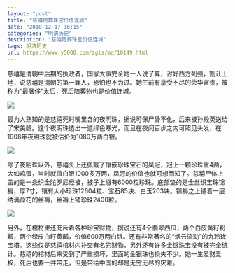 ```yaml
---
layout: "post"
title: "慈禧陪葬珠宝价值连城"
date: "2018-12-17 16:15"
categories: "明清历史"
description: "慈禧陪葬珠宝价值连城"
tags: 明清历史
url: https://www.y5000.com/zgls/mq/10149.html
---
```






慈禧是清朝中后期的执政者，国家大事完全她一人说了算，讨好西方列强，割让土地，说慈禧是清朝的第一罪人，恐怕也不为过。她生前有享受不尽的荣华富贵，被称为“最奢侈”太后，死后陪葬物也是价值连城。

![](https://img.y5000.com/uploads/allimg/170111/8-1F111140340608.jpg)

最为人熟知的是慈禧死时嘴里含的夜明珠，据说可保尸骨不化，后来被孙殿英送给了宋美龄。这个夜明珠透出一道绿色寒光，而且在夜间百步之内可照见头发，在1908年夜明珠就被估价为1080万两白银。

![](https://img.y5000.com/uploads/allimg/170111/14062Q147-0.jpg)

除了夜明珠以外，慈禧头上还佩戴了镶嵌珍珠宝石的凤冠，冠上一颗珍珠重4两，大如鸡蛋，当时就值白银1000多万两，凤冠的价值也就可想而知了。慈禧尸体上盖的是一条织金陀罗尼经被，被子上缀有6000粒珍珠。底部垫的是金丝织宝珠锦褥，厚7寸，镶有大小珍珠12604粒、宝石85块、白玉203块。锦褥之上铺着一层绣满荷花的丝褥，丝褥上铺珍珠2400粒。

![](https://img.y5000.com/uploads/allimg/170111/14062UH4-1.jpg)

另外，在棺材里还充斥着各种珍宝财物，据说还有4个翡翠西瓜，两个白皮黄籽粉瓤，两个绿皮白籽黄瓤，价值600万两白银。还有非常著名的“烟云流动”的九玲珑宝塔。这些仅是慈禧棺材内补交有名的财物，另外还有许多金银珠宝没有被完全统计。慈禧的棺材后来受到了严重损坏，里面的金银珠也损失不少。她一生爱财爱权，死后也要一并带走，但是带给中国的却是无穷无尽的灾难。
